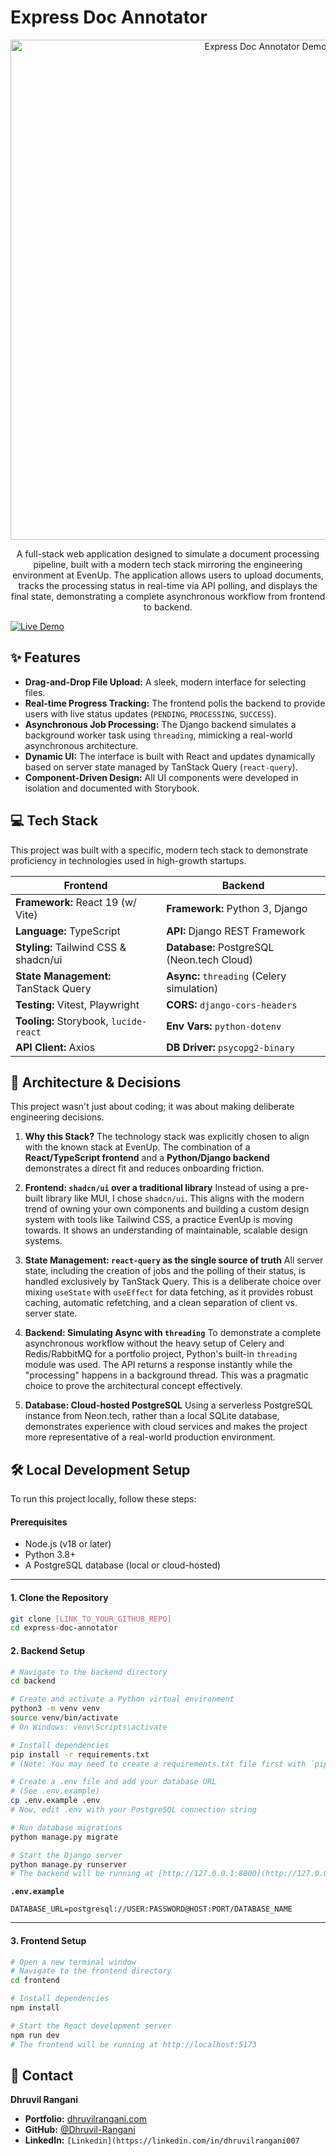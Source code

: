 # Express Doc Annotator

<p align="center">
  <img src="[LINK_TO_A_GIF_OF_YOUR_APP_IN_ACTION]" alt="Express Doc Annotator Demo" width="800"/>
</p>

<p align="center">
  A full-stack web application designed to simulate a document processing pipeline, built with a modern tech stack mirroring the engineering environment at EvenUp. The application allows users to upload documents, tracks the processing status in real-time via API polling, and displays the final state, demonstrating a complete asynchronous workflow from frontend to backend.
</p>

<p align-center>
  <a href="[LINK_TO_YOUR_DEPLOYED_APP]">
    <img src="https://img.shields.io/badge/Live-Demo-brightgreen?style=for-the-badge&logo=vercel" alt="Live Demo"/>
  </a>
</p>

## ✨ Features

* **Drag-and-Drop File Upload:** A sleek, modern interface for selecting files.
* **Real-time Progress Tracking:** The frontend polls the backend to provide users with live status updates (`PENDING`, `PROCESSING`, `SUCCESS`).
* **Asynchronous Job Processing:** The Django backend simulates a background worker task using `threading`, mimicking a real-world asynchronous architecture.
* **Dynamic UI:** The interface is built with React and updates dynamically based on server state managed by TanStack Query (`react-query`).
* **Component-Driven Design:** All UI components were developed in isolation and documented with Storybook.

## 💻 Tech Stack

This project was built with a specific, modern tech stack to demonstrate proficiency in technologies used in high-growth startups.

| Frontend                               | Backend                                    |
| -------------------------------------- | ------------------------------------------ |
| **Framework:** React 19 (w/ Vite)      | **Framework:** Python 3, Django            |
| **Language:** TypeScript               | **API:** Django REST Framework             |
| **Styling:** Tailwind CSS & shadcn/ui  | **Database:** PostgreSQL (Neon.tech Cloud) |
| **State Management:** TanStack Query   | **Async:** `threading` (Celery simulation) |
| **Testing:** Vitest, Playwright        | **CORS:** `django-cors-headers`            |
| **Tooling:** Storybook, `lucide-react` | **Env Vars:** `python-dotenv`              |
| **API Client:** Axios                  | **DB Driver:** `psycopg2-binary`           |

## 🧠 Architecture & Decisions

This project wasn't just about coding; it was about making deliberate engineering decisions.

1.  **Why this Stack?**
    The technology stack was explicitly chosen to align with the known stack at EvenUp. The combination of a **React/TypeScript frontend** and a **Python/Django backend** demonstrates a direct fit and reduces onboarding friction.

2.  **Frontend: `shadcn/ui` over a traditional library**
    Instead of using a pre-built library like MUI, I chose `shadcn/ui`. This aligns with the modern trend of owning your own components and building a custom design system with tools like Tailwind CSS, a practice EvenUp is moving towards. It shows an understanding of maintainable, scalable design systems.

3.  **State Management: `react-query` as the single source of truth**
    All server state, including the creation of jobs and the polling of their status, is handled exclusively by TanStack Query. This is a deliberate choice over mixing `useState` with `useEffect` for data fetching, as it provides robust caching, automatic refetching, and a clean separation of client vs. server state.

4.  **Backend: Simulating Async with `threading`**
    To demonstrate a complete asynchronous workflow without the heavy setup of Celery and Redis/RabbitMQ for a portfolio project, Python's built-in `threading` module was used. The API returns a response instantly while the "processing" happens in a background thread. This was a pragmatic choice to prove the architectural concept effectively.

5.  **Database: Cloud-hosted PostgreSQL**
    Using a serverless PostgreSQL instance from Neon.tech, rather than a local SQLite database, demonstrates experience with cloud services and makes the project more representative of a real-world production environment.

## 🛠️ Local Development Setup

To run this project locally, follow these steps:

#### Prerequisites

* Node.js (v18 or later)
* Python 3.8+
* A PostgreSQL database (local or cloud-hosted)

---

#### 1. Clone the Repository

```bash
git clone [LINK_TO_YOUR_GITHUB_REPO]
cd express-doc-annotator
```

#### 2. Backend Setup

```bash
# Navigate to the backend directory
cd backend

# Create and activate a Python virtual environment
python3 -m venv venv
source venv/bin/activate
# On Windows: venv\Scripts\activate

# Install dependencies
pip install -r requirements.txt 
# (Note: You may need to create a requirements.txt file first with `pip freeze > requirements.txt`)

# Create a .env file and add your database URL
# (See .env.example)
cp .env.example .env
# Now, edit .env with your PostgreSQL connection string

# Run database migrations
python manage.py migrate

# Start the Django server
python manage.py runserver
# The backend will be running at [http://127.0.0.1:8000](http://127.0.0.1:8000)
```
**`.env.example`**
```
DATABASE_URL=postgresql://USER:PASSWORD@HOST:PORT/DATABASE_NAME
```

---

#### 3. Frontend Setup

```bash
# Open a new terminal window
# Navigate to the frontend directory
cd frontend

# Install dependencies
npm install

# Start the React development server
npm run dev
# The frontend will be running at http://localhost:5173
```

## 👤 Contact

**Dhruvil Rangani**

* **Portfolio:** [dhruvilrangani.com](https://dhruvilrangani.com)
* **GitHub:** [@Dhruvil-Rangani](https://github.com/Dhruvil-Rangani)
* **LinkedIn:** `[Linkedin](https://linkedin.com/in/dhruvilrangani007`
